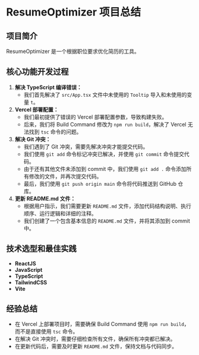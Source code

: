 # ResumeOptimizer 项目总结

## 项目简介

ResumeOptimizer 是一个根据职位要求优化简历的工具。

## 核心功能开发过程

1.  **解决 TypeScript 编译错误：**
    *   我们首先解决了 `src/App.tsx` 文件中未使用的 `Tooltip` 导入和未使用的变量 `t`。
2.  **Vercel 部署配置：**
    *   我们最初提供了错误的 Vercel 部署配置参数，导致构建失败。
    *   后来，我们将 Build Command 修改为 `npm run build`，解决了 Vercel 无法找到 `tsc` 命令的问题。
3.  **解决 Git 冲突：**
    *   我们遇到了 Git 冲突，需要先解决冲突才能提交代码。
    *   我们使用 `git add` 命令标记冲突已解决，并使用 `git commit` 命令提交代码。
    *   由于还有其他文件未添加到 commit 中，我们使用 `git add .` 命令添加所有修改的文件，并再次提交代码。
    *   最后，我们使用 `git push origin main` 命令将代码推送到 GitHub 仓库。
4.  **更新 README.md 文件：**
    *   根据用户指示，我们需要更新 `README.md` 文件，添加代码结构说明、执行顺序、运行逻辑和详细的注释。
    *   我们创建了一个包含基本信息的 `README.md` 文件，并将其添加到 commit 中。

## 技术选型和最佳实践

*   **ReactJS**
*   **JavaScript**
*   **TypeScript**
*   **TailwindCSS**
*   **Vite**

## 经验总结

*   在 Vercel 上部署项目时，需要确保 Build Command 使用 `npm run build`，而不是直接使用 `tsc` 命令。
*   在解决 Git 冲突时，需要仔细检查所有文件，确保所有冲突都已解决。
*   在更新代码后，需要及时更新 `README.md` 文件，保持文档与代码同步。
